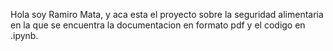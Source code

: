 Hola soy Ramiro Mata, y aca esta el proyecto sobre la seguridad alimentaria en la que se encuentra la documentacion en formato pdf y el codigo en .ipynb.
